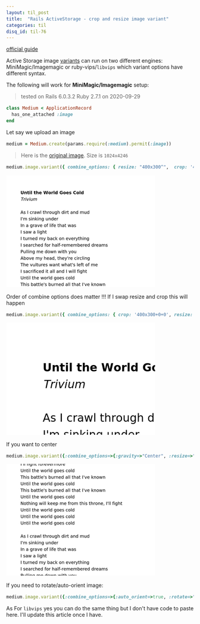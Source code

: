 ```yaml
---
layout: til_post
title:  "Rails ActiveStorage - crop and resize image variant"
categories: til
disq_id: til-76
---
```




[official guide](https://edgeguides.rubyonrails.org/active_storage_overview.htm)


Active Storage  image [variants](https://api.rubyonrails.org/classes/ActiveStorage/Variant.html) can run on two different engines: MiniMagic/Imagemagic  or ruby-vips/`libvips` which variant options have different syntax.

The following will work for **MiniMagic/Imagemagic** setup:

> tested on Rails 6.0.3.2 Ruby 2.7.1 on 2020-09-29

```ruby
class Medium < ApplicationRecord
  has_one_attached :image
end
```

Let say we upload an image


```ruby
medium = Medium.create(params.require(:medium).permit(:image))
```

> Here is the [original image](/assets/2020/as-crop-original.jpg). Size is `1024x4246`

```ruby
medium.image.variant({ combine_options: { resize: "400x300^",  crop: '400x300+0+0' }})
```

![Result](/assets/2020/as-crop-resize-1.jpg)


Order of combine options does matter !!! If I swap resize and crop this will happen

```ruby
medium.image.variant({ combine_options: { crop: '400x300+0+0', resize: "400x300^" }})
```

![Result](/assets/2020/as-crop-resize-2.jpg)


If you want to center

```ruby
medium.image.variant({:combine_options=>{:gravity=>"Center", :resize=>"400x300^", :crop=>"400x300+0+0" }})
```

![Result](/assets/2020/as-crop-resize-3.jpg)


If you need to rotate/auto-orient image:

```ruby
medium.image.variant({:combine_options=>{:auto_orient=>true, :rotate=>"0", :gravity=>"Center", :resize=>"400x300^", :crop=>"400x300+0+0" }})
```

As For `libvips` yes you can do the same thing but I don't have code to
paste here. I'll update this article once I have.
